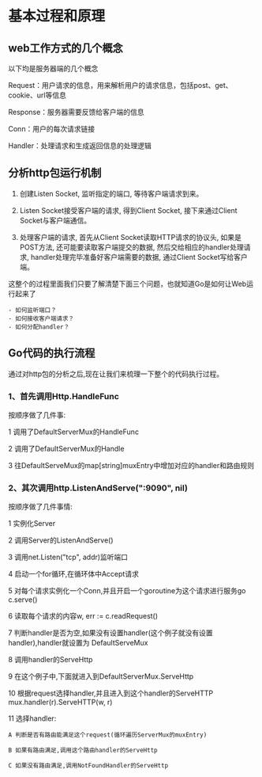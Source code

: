 # 基本过程和原理

## web工作方式的几个概念

以下均是服务器端的几个概念

Request：用户请求的信息，用来解析用户的请求信息，包括post、get、cookie、url等信息

Response：服务器需要反馈给客户端的信息

Conn：用户的每次请求链接

Handler：处理请求和生成返回信息的处理逻辑



## 分析http包运行机制

1. 创建Listen Socket, 监听指定的端口, 等待客户端请求到来。

2. Listen Socket接受客户端的请求, 得到Client Socket, 接下来通过Client Socket与客户端通信。

3. 处理客户端的请求, 首先从Client Socket读取HTTP请求的协议头, 如果是POST方法, 还可能要读取客户端提交的数据, 然后交给相应的handler处理请求, handler处理完毕准备好客户端需要的数据, 通过Client Socket写给客户端。

这整个的过程里面我们只要了解清楚下面三个问题，也就知道Go是如何让Web运行起来了

    - 如何监听端口？
    - 如何接收客户端请求？
    - 如何分配handler？

## Go代码的执行流程 
通过对http包的分析之后,现在让我们来梳理一下整个的代码执行过程。

### 1、首先调用Http.HandleFunc
按顺序做了几件事:

1 调用了DefaultServerMux的HandleFunc

2 调用了DefaultServerMux的Handle

3 往DefaultServeMux的map[string]muxEntry中增加对应的handler和路由规则
### 2、其次调用http.ListenAndServe(":9090", nil)
按顺序做了几件事情:

1 实例化Server

2 调用Server的ListenAndServe()

3 调用net.Listen("tcp", addr)监听端口

4 启动一个for循环,在循环体中Accept请求

5 对每个请求实例化一个Conn,并且开启一个goroutine为这个请求进行服务go c.serve()

6 读取每个请求的内容w, err := c.readRequest()

7 判断handler是否为空,如果没有设置handler(这个例子就没有设置handler),handler就设置为 DefaultServeMux

8 调用handler的ServeHttp

9 在这个例子中,下面就进入到DefaultServerMux.ServeHttp

10 根据request选择handler,并且进入到这个handler的ServeHTTP mux.handler(r).ServeHTTP(w, r)

11 选择handler:

    A 判断是否有路由能满足这个request(循环遍历ServerMux的muxEntry)

    B 如果有路由满足,调用这个路由handler的ServeHttp

    C 如果没有路由满足,调用NotFoundHandler的ServeHttp